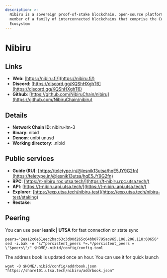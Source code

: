 ```yaml
---
description: >-
  Nibiru is a sovereign proof-of-stake blockchain, open-source platform, and
  member of a family of interconnected blockchains that comprise the Cosmos
  Ecosystem
---
```


# Nibiru

## Links

* **Web**: [https://nibiru.fi/](https://nibiru.fi/)
* **Discord**: [https://discord.gg/KQShHXghT6](https://discord.gg/KQShHXghT6)
* **Github**: [https://github.com/NibiruChain/nibiru](https://github.com/NibiruChain/nibiru)

## **Details**

* **Network Chain ID**: nibiru-itn-3
* **Binary**: nibid
* **Denom**: unibi unusd
* **Working directory**: .nibid

## Public services

* **Guide (RU)**: [https://teletype.in/@lesnik13utsa/hqE5JY9G2fn](https://teletype.in/@lesnik13utsa/hqE5JY9G2fn)
* **RPC**: [https://t-nibiru.rpc.utsa.tech/](https://t-nibiru.rpc.utsa.tech/)
* **API**: [https://t-nibiru.api.utsa.tech/](https://t-nibiru.api.utsa.tech/)
* **Explorer**: [https://exp.utsa.tech/nibiru-test](https://exp.utsa.tech/nibiru-test/staking)
* **Restake**:&#x20;

## Peering

You can use peer **lesnik | UTSA** for fast connection or state sync

```shell
peers="2ea12c6e51eec2bac63c3d00d265c64bb07795ac@65.108.206.118:60656"
sed -i.bak -e "s/^persistent_peers *=.*/persistent_peers = \"$peers\"/" $HOME/.nibid/config/config.toml
```

The address book is updated once an hour. You can use it for quick launch

```shell
wget -O $HOME/.nibid/config/addrbook.json "https://share101.utsa.tech/nibiru/addrbook.json"
```

